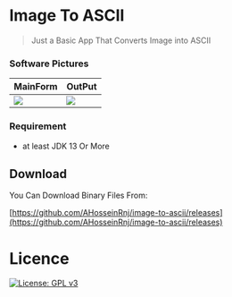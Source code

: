 # Image To ASCII
>Just a Basic App That Converts Image into ASCII

### Software Pictures
| MainForm | OutPut |
| --- | ---  |
|![](https://i.ibb.co/dKFv1Py/1.png) | ![](https://i.ibb.co/58d2WKr/2.png)  |

### Requirement
- at least JDK 13 Or More 

## Download
You Can Download Binary Files From:

[https://github.com/AHosseinRnj/image-to-ascii/releases](https://github.com/AHosseinRnj/image-to-ascii/releases)

# Licence
[![License: GPL v3](https://img.shields.io/badge/License-GPLv3-blue.svg)](https://www.gnu.org/licenses/gpl-3.0)

